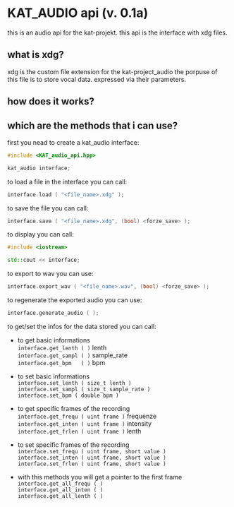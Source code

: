 # KAT_AUDIO api (v. 0.1a)

this is an audio api for the kat-projekt.
this api is the interface with xdg files.

## what is xdg?

xdg is the custom file extension for the kat-project_audio
the porpuse of this file is to store vocal data.
expressed via their parameters.

## how does it works?

## which are the methods that i can use?

first you nead to create a kat_audio interface:

```cpp – C++
#include <KAT_audio_api.hpp>

kat_audio interface;
```

to load a file in the interface you can call:

```cpp – C++
interface.load ( "<file_name>.xdg" );
```

to save the file you can call:

```cpp – C++
interface.save ( "<file_name>.xdg", (bool) <forze_save> );
```

to display you can call:

```cpp – C++
#include <iostream>

std::cout << interface;
```

to export to wav you can use:

```cpp – C++
interface.export_wav ( "<file_name>.wav", (bool) <forze_save> );
```

to regenerate the exported audio you can use:

```cpp – C++
interface.generate_audio ( );
```

to get/set the infos for the data stored you can call:

- to get basic informations  
  `interface.get_lenth ( )`  lenth  
  `interface.get_sampl ( )`  sample_rate  
  `interface.get_bpm   ( )`  bpm  

- to set basic informations  
  `interface.set_lenth ( size_t lenth )`  
  `interface.set_sampl ( size_t sample_rate )`  
  `interface.set_bpm ( double bpm )`  

- to get specific frames of the recording  
  `interface.get_frequ ( uint frame )`  frequenze  
  `interface.get_inten ( uint frame )`  intensity  
  `interface.get_frlen ( uint frame )`  lenth  

- to set specific frames of the recording  
  `interface.set_frequ ( uint frame, short value )`  
  `interface.set_inten ( uint frame, short value )`  
  `interface.set_frlen ( uint frame, short value )`  

- with this methods you will get a pointer to the first frame  
  `interface.get_all_frequ ( )`  
  `interface.get_all_inten ( )`  
  `interface.get_all_lenth ( )`  
